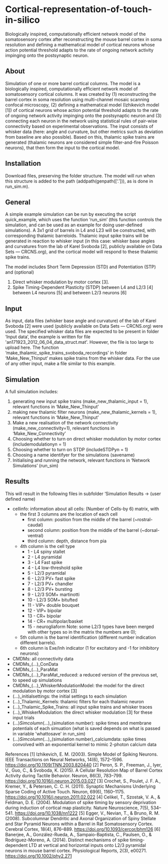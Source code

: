 # Cortical-representation-of-touch-in-silico
Biologically inspired, computationally efficient network model of the somatosensory cortex after reconstructing the mouse barrel cortex in soma resolution and defining a mathematical model of cortical neurons whose action potential threshold adapts to the rate of ongoing network activity impinging onto the postsynaptic neuron. 

## About

Simulation of one or more barrel cortical columns. The model is a biologically inspired, computationally efficient network model of  somatosensory cortical columns. It was created by (1) reconstructing the barrel cortex in soma resolution using multi-channel mosaic scanning confocal microscopy, (2) defining a mathematical model (Izhikevich model [1]) of cortical neurons whose action potential threshold adapts to the rate of ongoing network activity impinging onto the postsynaptic neuron and (3) connecting each neuron in the network using statistical rules of pair-wise connectivity based on experimental observations. The input consists of whisker data (here: angle and curvature, but other metrics such as deviation from baseline are also possible). Based on this, thalamic spike trains are generated (thalamic neurons are considered simple filter-and-fire Poisson neurons), that then form the input to the cortical model. 

## Installation

Download files, preserving the folder structure. The model will run when this structure is added to the path (addpath(genpath([‘.’])), as is done in run_sim.m).

## General

A simple example simulation can be run by executing the script quick_example, which uses the function ‘run_sim’ (this function controls the simulation, and can be used as an example for doing user-defined simulations). A 3x1 grid of barrels in L4 and L23 will be constructed, with corresponding thalamic barreloids. Thalamic input spike trains will be generated in reaction to whisker input (in this case: whisker base angles and curvatures from the lab of Karel Svoboda [2], publicly available on Data Sets — CRCNS.org), and the cortical model will respond to these thalamic spike trains. 

The model includes Short Term Depression (STD) and Potentiation (STP) and (optional)
1. Direct whisker modulation by motor cortex [3].
2. Spike Timing-Dependent Plasticity (STDP) between L4 and L2/3 [4] between L4 neurons [5] and between L2/3 neurons [6]

## Input

As input, data files (whisker base angle and curvature) of the lab of Karel Svoboda [2] were used (publicly available on Data Sets — CRCNS.org) were used. The specified whisker data files are expected to be present in folder ‘Input data’, the example is written for file 'an171923_2012_06_04_data_struct.mat'. However, the file is too large to upload here. The function ‘make_thalamic_spike_trains_svoboda_recordings’ in folder ‘Make_New_Thinput’ makes spike trains from the whisker data. For the use of any other input, make a file similar to this example. 

## Simulation

A full simulation includes:
1.	generating new input spike trains (make_new_thalamic_input = 1), relevant functions in ‘Make_New_Thinput’
2.	making new thalamic filter neurons (make_new_thalamic_kernels = 1), relevant functions in ‘Make_New_Thinput’
3.	Make a new realisation of the network connectivity (make_new_connectivity=1), relevant functions in ‘Make_New_Connectivity’
4.  Choosing whether to turn on direct whisker modulution by motor cortex (includemodulationyn = 1)
5.  Choosing whether to turn on STDP (includeSTDPyn = 1)
6.  Choosing a name identifyer for the simulations (savename)
6.	Initialising and running the network, relevant functions in ‘Network Simulations’ (run_sim)

## Results

This will result in the following files in subfolder ‘Simulation Results -> (user defined name)

* cellinfo: information about all cells: (Number of Cells-by 6) matrix, with
	* the first 3 columns are the location of each cell 
		* first column: position from the middle of the barrel (~rostral-caudal)
		* second column: position from the middle of the barrel (~dorsal-ventral) 
		* third column: depth, distance from pia
	* 4th column is the cell type 
		* 1 - L4 spiny stallet
		* 2 - L4 pyramidal
		* 3 - L4 Fast spike 
		* 4 - L4 low-threshold spike
		* 5 - L2/3 pyramidal 
		* 6 - L2/3 PV+ fast spike
		* 7 - L2/3 PV+ chandler
		* 8 - L2/3 PV+ bursting 
		* 9 - L2/3 SOM+ martinotti 
		* 10 - L2/3 SOM+ bitufted 
		* 11 - VIP+ double bouquet 
		* 12 - VIP+ bipolar
		* 13 - CR+ bipolar
		* 14 - CR+ multipolar/basket			
		* 15 - neurogliaform 
		Note: some L2/3 types have been merged with other types so in the matrix the numbers are 0); 
	* 5th column is the barrel identification (different number indication different barrels). 
	* 6th column is Exe/Inh indicator (1 for excitatory and -1 for inhibitory neurons)
* CMDMs: all connectivity data
* CMDMs_(…)_ConData
* CMDMs_(…)_ParaMat 
* CMDMs_(…)_ParaMat_reduced: a reduced version of the previous set, to speed up simulations
* CMDMs_(…)_WhiskerModulationModel: the model for the direct modulation by motor cortex [3]
* (…)_initialsettings: the initial settings to each simulation
* (…)_Thalamic_Kernels: thalamic filters for each thalamic neuron
* (…)_Thalamic_Spike_Trains: all input spike trains and whisker traces
* (…)_WhiskerModulation: the direct whisker modulation [3] for these input trials
* (…)_Simcolumn_(…)_(simulation number): spike times and membrane potentials of each simuation (what is saved depends on what is passed in variable 'whattosave' in run_sim)
* (…)_Simcolumn_(…)_(simulation number)_calciumdata: spike times convolved with an exponential kernel to mimic 2-photon calcium data

References
[1] Izhikevich, E. M. (2003). Simple Model of Spiking Neurons. IEEE Transactions on Neural Networks, 14(6), 1572–1596. https://doi.org/10.1109/TNN.2003.820440
[2] Peron, S. P., Freeman, J., Iyer, V., Guo, C., & Svoboda, K. (2015). A Cellular Resolution Map of Barrel Cortex Activity during Tactile Behavior. Neuron, 86(3), 783–799. https://doi.org/10.1016/j.neuron.2015.03.027
[3] Crochet, S., Poulet, J. F. A., Kremer, Y., & Petersen, C. C. H. (2011). Synaptic Mechanisms Underlying Sparse Coding of Active Touch. Neuron, 69(6), 1160–1175. https://doi.org/10.1016/j.neuron.2011.02.022
[4] Celikel, T., Szostak, V. A., & Feldman, D. E. (2004). Modulation of spike timing by sensory deprivation during induction of cortical map plasticity. Nature Neuroscience, 7(5), 534–541. https://doi.org/10.1038/nn1222
[5] Egger, V., Nevian, T., & Bruno, R. M. (2008). Subcolumnar Dendritic and Axonal Organization of Spiny Stellate and Star Pyramid Neurons within a Barrel in Rat Somatosensory Cortex. Cerebral Cortex, 18(4), 876–889. https://doi.org/10.1093/cercor/bhm126
[6] Banerjee, A., González-Rueda, A., Sampaio-Baptista, C., Paulsen, O., & Rodríguez-Moreno, A. (2014). Distinct mechanisms of spike timing-dependent LTD at vertical and horizontal inputs onto L2/3 pyramidal neurons in mouse barrel cortex. Physiological Reports, 2(3), e00271. https://doi.org/10.1002/phy2.271


